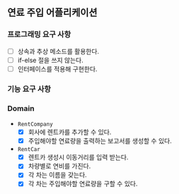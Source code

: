 ## 연료 주입 어플리케이션

### 프로그래밍 요구 사항
* [ ] 상속과 추상 메소드를 활용한다.
* [ ] if-else 절을 쓰지 않는다.
* [ ] 인터페이스를 적용해 구현한다.

### 기능 요구 사항

### Domain
* `RentCompany`
  * [x] 회사에 렌트카를 추가할 수 있다.
  * [x] 주입해야할 연료량을 출력하는 보고서를 생성할 수 있다.

* `RentCar`
  * [x] 렌트카 생성시 이동거리를 입력 받는다.
  * [x] 차량별로 연비를 가진다.
  * [x] 각 차는 이름을 갖는다.
  * [x] 각 차는 주입해야할 연료량을 구할 수 있다.